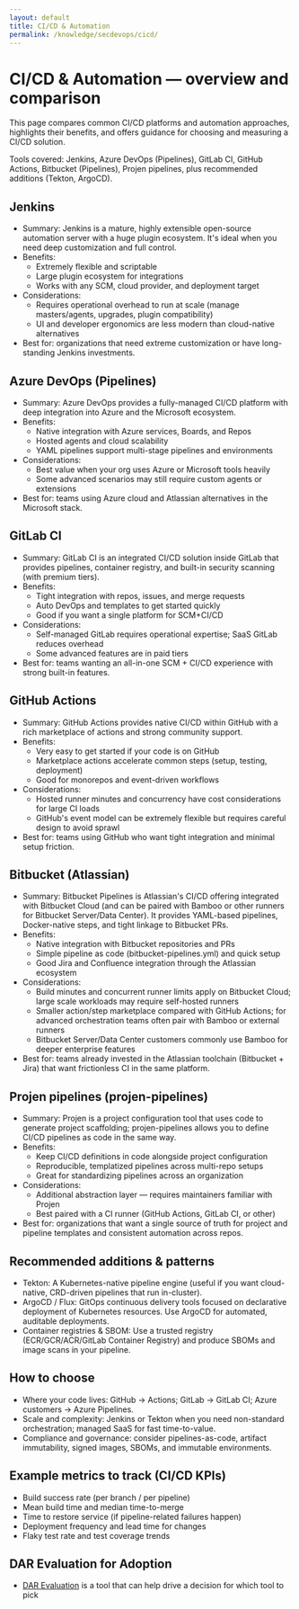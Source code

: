 ```yaml
---
layout: default
title: CI/CD & Automation
permalink: /knowledge/secdevops/cicd/
---
```


# CI/CD & Automation — overview and comparison

This page compares common CI/CD platforms and automation approaches, highlights their benefits, and offers guidance for choosing and measuring a CI/CD solution.

Tools covered: Jenkins, Azure DevOps (Pipelines), GitLab CI, GitHub Actions, Bitbucket (Pipelines), Projen pipelines, plus recommended additions (Tekton, ArgoCD).

## Jenkins

- Summary: Jenkins is a mature, highly extensible open-source automation server with a huge plugin ecosystem. It's ideal when you need deep customization and full control.
- Benefits:
  - Extremely flexible and scriptable
  - Large plugin ecosystem for integrations
  - Works with any SCM, cloud provider, and deployment target
- Considerations:
  - Requires operational overhead to run at scale (manage masters/agents, upgrades, plugin compatibility)
  - UI and developer ergonomics are less modern than cloud-native alternatives
- Best for: organizations that need extreme customization or have long-standing Jenkins investments.

## Azure DevOps (Pipelines)

- Summary: Azure DevOps provides a fully-managed CI/CD platform with deep integration into Azure and the Microsoft ecosystem.
- Benefits:
  - Native integration with Azure services, Boards, and Repos
  - Hosted agents and cloud scalability
  - YAML pipelines support multi-stage pipelines and environments
- Considerations:
  - Best value when your org uses Azure or Microsoft tools heavily
  - Some advanced scenarios may still require custom agents or extensions
- Best for: teams using Azure cloud and Atlassian alternatives in the Microsoft stack.

## GitLab CI

- Summary: GitLab CI is an integrated CI/CD solution inside GitLab that provides pipelines, container registry, and built-in security scanning (with premium tiers).
- Benefits:
  - Tight integration with repos, issues, and merge requests
  - Auto DevOps and templates to get started quickly
  - Good if you want a single platform for SCM+CI/CD
- Considerations:
  - Self-managed GitLab requires operational expertise; SaaS GitLab reduces overhead
  - Some advanced features are in paid tiers
- Best for: teams wanting an all-in-one SCM + CI/CD experience with strong built-in features.

## GitHub Actions

- Summary: GitHub Actions provides native CI/CD within GitHub with a rich marketplace of actions and strong community support.
- Benefits:
  - Very easy to get started if your code is on GitHub
  - Marketplace actions accelerate common steps (setup, testing, deployment)
  - Good for monorepos and event-driven workflows
- Considerations:
  - Hosted runner minutes and concurrency have cost considerations for large CI loads
  - GitHub's event model can be extremely flexible but requires careful design to avoid sprawl
- Best for: teams using GitHub who want tight integration and minimal setup friction.

## Bitbucket (Atlassian)

- Summary: Bitbucket Pipelines is Atlassian's CI/CD offering integrated with Bitbucket Cloud (and can be paired with Bamboo or other runners for Bitbucket Server/Data Center). It provides YAML-based pipelines, Docker-native steps, and tight linkage to Bitbucket PRs.
- Benefits:
  - Native integration with Bitbucket repositories and PRs
  - Simple pipeline as code (bitbucket-pipelines.yml) and quick setup
  - Good Jira and Confluence integration through the Atlassian ecosystem
- Considerations:
  - Build minutes and concurrent runner limits apply on Bitbucket Cloud; large scale workloads may require self-hosted runners
  - Smaller action/step marketplace compared with GitHub Actions; for advanced orchestration teams often pair with Bamboo or external runners
  - Bitbucket Server/Data Center customers commonly use Bamboo for deeper enterprise features
- Best for: teams already invested in the Atlassian toolchain (Bitbucket + Jira) that want frictionless CI in the same platform.

## Projen pipelines (projen-pipelines)

- Summary: Projen is a project configuration tool that uses code to generate project scaffolding; projen-pipelines allows you to define CI/CD pipelines as code in the same way.
- Benefits:
  - Keep CI/CD definitions in code alongside project configuration
  - Reproducible, templatized pipelines across multi-repo setups
  - Great for standardizing pipelines across an organization
- Considerations:
  - Additional abstraction layer — requires maintainers familiar with Projen
  - Best paired with a CI runner (GitHub Actions, GitLab CI, or other)
- Best for: organizations that want a single source of truth for project and pipeline templates and consistent automation across repos.

## Recommended additions & patterns

- Tekton: A Kubernetes-native pipeline engine (useful if you want cloud-native, CRD-driven pipelines that run in-cluster).
- ArgoCD / Flux: GitOps continuous delivery tools focused on declarative deployment of Kubernetes resources. Use ArgoCD for automated, auditable deployments.
- Container registries & SBOM: Use a trusted registry (ECR/GCR/ACR/GitLab Container Registry) and produce SBOMs and image scans in your pipeline.

## How to choose

- Where your code lives: GitHub -> Actions; GitLab -> GitLab CI; Azure customers -> Azure Pipelines.
- Scale and complexity: Jenkins or Tekton when you need non-standard orchestration; managed SaaS for fast time-to-value.
- Compliance and governance: consider pipelines-as-code, artifact immutability, signed images, SBOMs, and immutable environments.

## Example metrics to track (CI/CD KPIs)

- Build success rate (per branch / per pipeline)
- Mean build time and median time-to-merge
- Time to restore service (if pipeline-related failures happen)
- Deployment frequency and lead time for changes
- Flaky test rate and test coverage trends

## DAR Evaluation for Adoption

 - [DAR Evaluation](/knowledge/evaluation/DAR) is a tool that can help drive a decision for which tool to pick